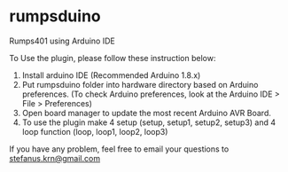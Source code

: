 # rumpsduino
Rumps401 using Arduino IDE

To Use the plugin, please follow these instruction below:
1. Install arduino IDE (Recommended Arduino 1.8.x)
2. Put rumpsduino folder into hardware directory based on Arduino preferences.
 (To check Arduino preferences, look at the Arduino IDE > File > Preferences)
3. Open board manager to update the most recent Arduino AVR Board.
4. To use the plugin make 4 setup (setup, setup1, setup2, setup3) and 4 loop function (loop, loop1, loop2, loop3)

If you have any problem, feel free to email your questions to stefanus.krn@gmail.com

